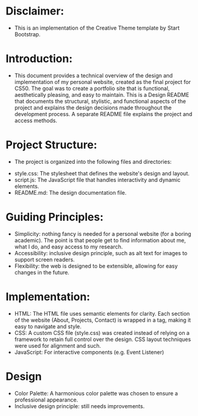 # Disclaimer: 
- This is an implementation of the Creative Theme template by Start Bootstrap.

# Introduction: 
- This document provides a technical overview of the design and implementation of my personal website, created as the final project for CS50. The goal was to create a portfolio site that is functional, aesthetically pleasing, and easy to maintain. This is a Design README that documents the structural, stylistic, and functional aspects of the project and explains the design decisions made throughout the development process. A separate README file explains the project and access methods.
  
# Project Structure: 
- The project is organized into the following files and directories:
* style.css: The stylesheet that defines the website's design and layout.
* script.js: The JavaScript file that handles interactivity and dynamic elements.
* README.md: The design documentation file.

# Guiding Principles:
- Simplicity: nothing fancy is needed for a personal website (for a boring academic). The point is that people get to find information about me, what I do, and easy access to my research.
- Accessibility: inclusive design principle, such as alt text for images to support screen readers.
- Flexibility: the web is designed to be extensible, allowing for easy changes in the future.

# Implementation:
- HTML: The HTML file uses semantic elements for clarity. Each section of the website (About, Projects, Contact) is wrapped in a tag, making it easy to navigate and style. 
- CSS: A custom CSS file (style.css) was created instead of relying on a framework to retain full control over the design. CSS layout techniques were used for alignment and such.
- JavaScript: For interactive components (e.g. Event Listener)

# Design
- Color Palette: A harmonious color palette was chosen to ensure a professional appearance.
- Inclusive design principle: still needs improvements.
